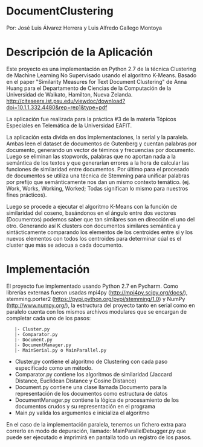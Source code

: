 # DocumentClustering

Por: José Luis Álvarez Herrera y Luis Alfredo Gallego Montoya

# Descripción de la Aplicación

Este proyecto es una implementación en Python 2.7 de la técnica Clustering
de Machine Learning No Supervisado usando el algoritmo K-Means. Basado en
el paper "Similarity Measures for Text Document Clustering" de Anna Huang
para el Departamento de Ciencias de la Computación de la 
Universidad de Waikato, Hamilton, Nueva Zelanda. http://citeseerx.ist.psu.edu/viewdoc/download?doi=10.1.1.332.4480&rep=rep1&type=pdf

La aplicación fue realizada para la práctica #3 de la materia Tópicos Especiales
en Telemática de la Universidad EAFIT.

La aplicación esta divida en dos implementaciones, la serial y la paralela. 
Ambas leen el dataset de documentos de Gutenberg y cuentan palabras por documento,
generando un vector de téminos y frecuencias por documento. Luego se eliminan las
stopwords, palabras que no aportan nada a la semántica de los textos y que generarían
errores a la hora de calcular las funciones de similaridad entre documentos. Por último
para el procesado de documentos se utiliza una técnica de Stemming para unificar palabras
por prefijo que semánticamente nos dan un mismo contexto temático. 
(ej. Work, Works, Working, Worked; Todas significan lo mismo para nuestros fines prácticos).

Luego se procede a ejecutar el algoritmo K-Means con la función de similaridad del coseno,
basándonos en el ángulo entre dos vectores (Documentos) podemos saber que tan similares son
en dirección el uno del otro. Generando así K clusters con documentos similares semántica y 
sintácticamente comparando los elementos de los centroides entre si y los nuevos elementos con 
todos los centroides para determinar cúal es el cluster que más se adecua a cada documento.

# Implementación

El proyecto fue implementado usando Python 2.7 en Pycharm. Como librerías externas fueron usadas
mpi4py (http://mpi4py.scipy.org/docs/), stemming.porter2 (https://pypi.python.org/pypi/stemming/1.0)
y NumPy (http://www.numpy.org/), la estructura del proyecto tanto en serial como en paralelo cuenta
con los mismos archivos modulares que se encargan de completar cada uno de los pasos:
 
  ``` \
     |- Cluster.py
     |- Comparator.py
     |- Document.py
     |- DocumentManager.py
     |- MainSerial.py o MainParallel.py
  ```
  
* Cluster.py contiene el algoritmo de Clustering con cada paso especificado como un método.
* Comparator.py contiene los algoritmos de similaridad (Jaccard Distance, Euclidean Distance y Cosine Distance)
* Document.py contiene una clase llamada Documento para la representación de los documentos como estructura de datos
* DocumentManager.py contiene la lógica de procesamiento de los documentos crudos y su representación en el programa
* Main.py valida los argumentos e inicializa el algoritmo

En el caso de la implementación paralela, tenemos un fichero extra para 
correrlo en modo de depuración, llamado: MainParallelDebugger.py que puede ser ejecutado e imprimirá
en pantalla todo un registro de los pasos.
